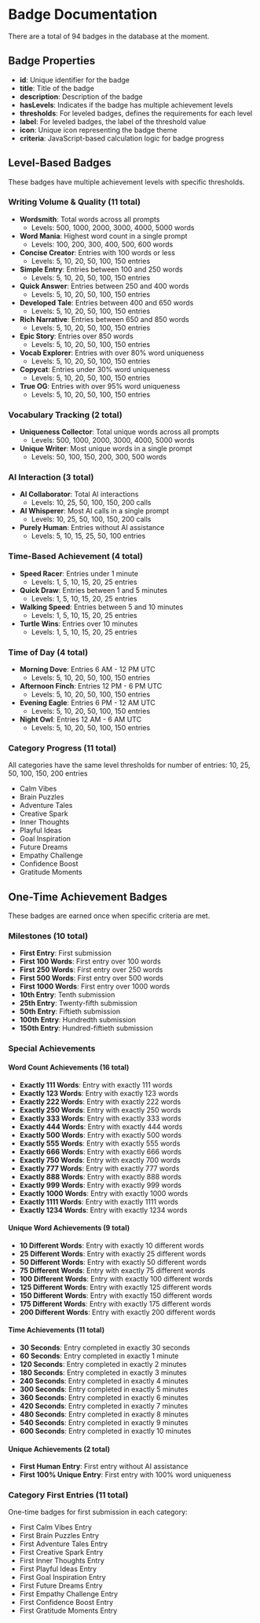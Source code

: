 # Badge Documentation

There are a total of 94 badges in the database at the moment.

## Badge Properties

- **id**: Unique identifier for the badge
- **title**: Title of the badge
- **description**: Description of the badge
- **hasLevels**: Indicates if the badge has multiple achievement levels
- **thresholds**: For leveled badges, defines the requirements for each level
- **label**: For leveled badges, the label of the threshold value
- **icon**: Unique icon representing the badge theme
- **criteria**: JavaScript-based calculation logic for badge progress

## Level-Based Badges

These badges have multiple achievement levels with specific thresholds.

### Writing Volume & Quality (11 total)

- **Wordsmith**: Total words across all prompts
  - Levels: 500, 1000, 2000, 3000, 4000, 5000 words
- **Word Mania**: Highest word count in a single prompt
  - Levels: 100, 200, 300, 400, 500, 600 words
- **Concise Creator**: Entries with 100 words or less
  - Levels: 5, 10, 20, 50, 100, 150 entries
- **Simple Entry**: Entries between 100 and 250 words
  - Levels: 5, 10, 20, 50, 100, 150 entries
- **Quick Answer**: Entries between 250 and 400 words
  - Levels: 5, 10, 20, 50, 100, 150 entries
- **Developed Tale**: Entries between 400 and 650 words
  - Levels: 5, 10, 20, 50, 100, 150 entries
- **Rich Narrative**: Entries between 650 and 850 words
  - Levels: 5, 10, 20, 50, 100, 150 entries
- **Epic Story**: Entries over 850 words
  - Levels: 5, 10, 20, 50, 100, 150 entries
- **Vocab Explorer**: Entries with over 80% word uniqueness
  - Levels: 5, 10, 20, 50, 100, 150 entries
- **Copycat**: Entries under 30% word uniqueness
  - Levels: 5, 10, 20, 50, 100, 150 entries
- **True OG**: Entries with over 95% word uniqueness
  - Levels: 5, 10, 20, 50, 100, 150 entries

### Vocabulary Tracking (2 total)

- **Uniqueness Collector**: Total unique words across all prompts
  - Levels: 500, 1000, 2000, 3000, 4000, 5000 words
- **Unique Writer**: Most unique words in a single prompt
  - Levels: 50, 100, 150, 200, 300, 500 words

### AI Interaction (3 total)

- **AI Collaborator**: Total AI interactions
  - Levels: 10, 25, 50, 100, 150, 200 calls
- **AI Whisperer**: Most AI calls in a single prompt
  - Levels: 10, 25, 50, 100, 150, 200 calls
- **Purely Human**: Entries without AI assistance
  - Levels: 5, 10, 15, 25, 50, 100 entries

### Time-Based Achievement (4 total)

- **Speed Racer**: Entries under 1 minute
  - Levels: 1, 5, 10, 15, 20, 25 entries
- **Quick Draw**: Entries between 1 and 5 minutes
  - Levels: 1, 5, 10, 15, 20, 25 entries
- **Walking Speed**: Entries between 5 and 10 minutes
  - Levels: 1, 5, 10, 15, 20, 25 entries
- **Turtle Wins**: Entries over 10 minutes
  - Levels: 1, 5, 10, 15, 20, 25 entries

### Time of Day (4 total)

- **Morning Dove**: Entries 6 AM - 12 PM UTC
  - Levels: 5, 10, 20, 50, 100, 150 entries
- **Afternoon Finch**: Entries 12 PM - 6 PM UTC
  - Levels: 5, 10, 20, 50, 100, 150 entries
- **Evening Eagle**: Entries 6 PM - 12 AM UTC
  - Levels: 5, 10, 20, 50, 100, 150 entries
- **Night Owl**: Entries 12 AM - 6 AM UTC
  - Levels: 5, 10, 20, 50, 100, 150 entries

### Category Progress (11 total)

All categories have the same level thresholds for number of entries: 10, 25, 50, 100, 150, 200 entries

- Calm Vibes
- Brain Puzzles
- Adventure Tales
- Creative Spark
- Inner Thoughts
- Playful Ideas
- Goal Inspiration
- Future Dreams
- Empathy Challenge
- Confidence Boost
- Gratitude Moments

## One-Time Achievement Badges

These badges are earned once when specific criteria are met.

### Milestones (10 total)

- **First Entry**: First submission
- **First 100 Words**: First entry over 100 words
- **First 250 Words**: First entry over 250 words
- **First 500 Words**: First entry over 500 words
- **First 1000 Words**: First entry over 1000 words
- **10th Entry**: Tenth submission
- **25th Entry**: Twenty-fifth submission
- **50th Entry**: Fiftieth submission
- **100th Entry**: Hundredth submission
- **150th Entry**: Hundred-fiftieth submission

### Special Achievements

#### Word Count Achievements (16 total)

- **Exactly 111 Words**: Entry with exactly 111 words
- **Exactly 123 Words**: Entry with exactly 123 words
- **Exactly 222 Words**: Entry with exactly 222 words
- **Exactly 250 Words**: Entry with exactly 250 words
- **Exactly 333 Words**: Entry with exactly 333 words
- **Exactly 444 Words**: Entry with exactly 444 words
- **Exactly 500 Words**: Entry with exactly 500 words
- **Exactly 555 Words**: Entry with exactly 555 words
- **Exactly 666 Words**: Entry with exactly 666 words
- **Exactly 750 Words**: Entry with exactly 700 words
- **Exactly 777 Words**: Entry with exactly 777 words
- **Exactly 888 Words**: Entry with exactly 888 words
- **Exactly 999 Words**: Entry with exactly 999 words
- **Exactly 1000 Words**: Entry with exactly 1000 words
- **Exactly 1111 Words**: Entry with exactly 1111 words
- **Exactly 1234 Words**: Entry with exactly 1234 words

#### Unique Word Achievements (9 total)

- **10 Different Words**: Entry with exactly 10 different words
- **25 Different Words**: Entry with exactly 25 different words
- **50 Different Words**: Entry with exactly 50 different words
- **75 Different Words**: Entry with exactly 75 different words
- **100 Different Words**: Entry with exactly 100 different words
- **125 Different Words**: Entry with exactly 125 different words
- **150 Different Words**: Entry with exactly 150 different words
- **175 Different Words**: Entry with exactly 175 different words
- **200 Different Words**: Entry with exactly 200 different words

#### Time Achievements (11 total)

- **30 Seconds**: Entry completed in exactly 30 seconds
- **60 Seconds**: Entry completed in exactly 1 minute
- **120 Seconds**: Entry completed in exactly 2 minutes
- **180 Seconds**: Entry completed in exactly 3 minutes
- **240 Seconds**: Entry completed in exactly 4 minutes
- **300 Seconds**: Entry completed in exactly 5 minutes
- **360 Seconds**: Entry completed in exactly 6 minutes
- **420 Seconds**: Entry completed in exactly 7 minutes
- **480 Seconds**: Entry completed in exactly 8 minutes
- **540 Seconds**: Entry completed in exactly 9 minutes
- **600 Seconds**: Entry completed in exactly 10 minutes

#### Unique Achievements (2 total)

- **First Human Entry**: First entry without AI assistance
- **First 100% Unique Entry**: First entry with 100% word uniqueness

### Category First Entries (11 total)

One-time badges for first submission in each category:

- First Calm Vibes Entry
- First Brain Puzzles Entry
- First Adventure Tales Entry
- First Creative Spark Entry
- First Inner Thoughts Entry
- First Playful Ideas Entry
- First Goal Inspiration Entry
- First Future Dreams Entry
- First Empathy Challenge Entry
- First Confidence Boost Entry
- First Gratitude Moments Entry
